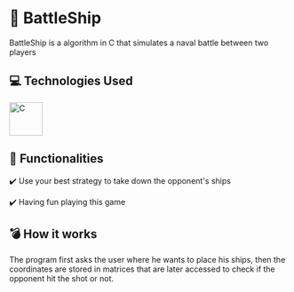 # :ship: BattleShip
<p>BattleShip is a algorithm in C that simulates a naval battle between two players</p>

## :computer: Technologies Used
<div>
  <img align="center" alt="C" height="60" width="60" src="https://cdn.jsdelivr.net/gh/devicons/devicon/icons/c/c-original.svg">
</div>

## :hammer: Functionalities
<p>✔️ Use your best strategy to take down the opponent's ships</p>
<p>✔️ Having fun playing this game</p>

## :bomb: How it works
<p>The program first asks the user where he wants to place his ships, then the coordinates are stored in matrices that are later accessed to check if the opponent hit the shot or not.</p>
